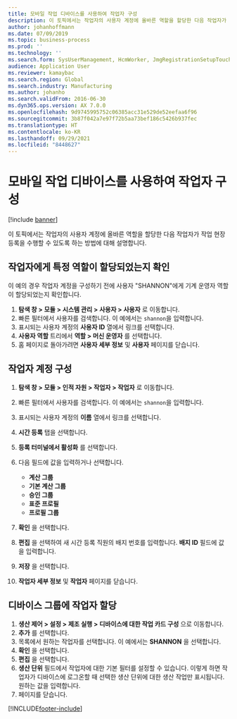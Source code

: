 ```yaml
---
title: 모바일 작업 디바이스를 사용하여 작업자 구성
description: 이 토픽에서는 작업자의 사용자 계정에 올바른 역할을 할당한 다음 작업자가 작업 현장 등록을 수행할 수 있도록 하는 방법에 대해 설명합니다.
author: johanhoffmann
ms.date: 07/09/2019
ms.topic: business-process
ms.prod: ''
ms.technology: ''
ms.search.form: SysUserManagement, HcmWorker, JmgRegistrationSetupTouch, JmgRegistrationSetupAssignUsers
audience: Application User
ms.reviewer: kamaybac
ms.search.region: Global
ms.search.industry: Manufacturing
ms.author: johanho
ms.search.validFrom: 2016-06-30
ms.dyn365.ops.version: AX 7.0.0
ms.openlocfilehash: 9d9745995752c06385acc31e529de52eefaa6f96
ms.sourcegitcommit: 3b87f042a7e97f72b5aa73bef186c5426b937fec
ms.translationtype: HT
ms.contentlocale: ko-KR
ms.lasthandoff: 09/29/2021
ms.locfileid: "8448627"
---
```

# <a name="configure-a-worker-using-the-mobile-job-device"></a>모바일 작업 디바이스를 사용하여 작업자 구성

[!include [banner](../../includes/banner.md)]

이 토픽에서는 작업자의 사용자 계정에 올바른 역할을 할당한 다음 작업자가 작업 현장 등록을 수행할 수 있도록 하는 방법에 대해 설명합니다.

## <a name="verify-that-a-worker-is-assigned-a-certain-role"></a>작업자에게 특정 역할이 할당되었는지 확인

이 예의 경우 작업자 계정을 구성하기 전에 사용자 "SHANNON"에게 기계 운영자 역할이 할당되었는지 확인합니다.

1. **탐색 창 > 모듈 > 시스템 관리 > 사용자 > 사용자** 로 이동합니다.
2. 빠른 필터에서 사용자를 검색합니다. 이 예에서는 `shannon`을 입력합니다.
3. 표시되는 사용자 계정의 **사용자 ID** 열에서 링크를 선택합니다.
4. **사용자 역할** 트리에서 **역할 > 머신 운영자** 를 선택합니다.
5. 홈 페이지로 돌아가려면 **사용자 세부 정보** 및 **사용자** 페이지를 닫습니다.

## <a name="configure-worker-account"></a>작업자 계정 구성
1. **탐색 창 > 모듈 > 인적 자원 > 작업자 > 작업자** 로 이동합니다.
2. 빠른 필터에서 사용자를 검색합니다. 이 예에서는 `shannon`을 입력합니다.
3. 표시되는 사용자 계정의 **이름** 열에서 링크를 선택합니다.
4. **시간 등록** 탭을 선택합니다.
5. **등록 터미널에서 활성화** 를 선택합니다.
6. 다음 필드에 값을 입력하거나 선택합니다.  

    - **계산 그룹**  
    - **기본 계산 그룹**  
    - **승인 그룹**  
    - **표준 프로필**  
    - **프로필 그룹**  

7. **확인** 을 선택합니다.
8. **편집** 을 선택하여 새 시간 등록 직원의 배지 번호를 입력합니다. **배지 ID** 필드에 값을 입력합니다.
9. **저장** 을 선택합니다.
10. **작업자 세부 정보** 및 **작업자** 페이지를 닫습니다.

## <a name="assign-worker-to-device-group"></a>디바이스 그룹에 작업자 할당
1. **생산 제어 > 설정 > 제조 실행 > 디바이스에 대한 작업 카드 구성** 으로 이동합니다.
2. **추가** 를 선택합니다.
3. 목록에서 원하는 작업자를 선택합니다. 이 예에서는 **SHANNON** 을 선택합니다.
4. **확인** 을 선택합니다.
5. **편집** 을 선택합니다.
6. **생산 단위** 필드에서 작업자에 대한 기본 필터를 설정할 수 있습니다. 이렇게 하면 작업자가 디바이스에 로그온할 때 선택한 생산 단위에 대한 생산 작업만 표시됩니다. 원하는 값을 입력합니다.
7. 페이지를 닫습니다.



[!INCLUDE[footer-include](../../../includes/footer-banner.md)]